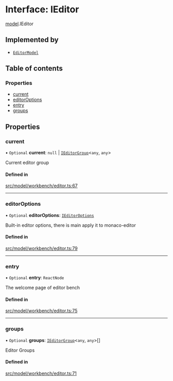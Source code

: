 # Interface: IEditor

[model](../modules/model.md).IEditor

## Implemented by

- [`EditorModel`](../classes/model.EditorModel.md)

## Table of contents

### Properties

- [current](model.IEditor.md#current)
- [editorOptions](model.IEditor.md#editoroptions)
- [entry](model.IEditor.md#entry)
- [groups](model.IEditor.md#groups)

## Properties

### current

• `Optional` **current**: ``null`` \| [`IEditorGroup`](model.IEditorGroup.md)\<`any`, `any`\>

Current editor group

#### Defined in

[src/model/workbench/editor.ts:67](https://github.com/mtsdnz/allai-core/blob/5932278/src/model/workbench/editor.ts#L67)

___

### editorOptions

• `Optional` **editorOptions**: [`IEditorOptions`](../modules/model.md#ieditoroptions)

Built-in editor options, there is main apply it to monaco-editor

#### Defined in

[src/model/workbench/editor.ts:79](https://github.com/mtsdnz/allai-core/blob/5932278/src/model/workbench/editor.ts#L79)

___

### entry

• `Optional` **entry**: `ReactNode`

The welcome page of editor bench

#### Defined in

[src/model/workbench/editor.ts:75](https://github.com/mtsdnz/allai-core/blob/5932278/src/model/workbench/editor.ts#L75)

___

### groups

• `Optional` **groups**: [`IEditorGroup`](model.IEditorGroup.md)\<`any`, `any`\>[]

Editor Groups

#### Defined in

[src/model/workbench/editor.ts:71](https://github.com/mtsdnz/allai-core/blob/5932278/src/model/workbench/editor.ts#L71)
